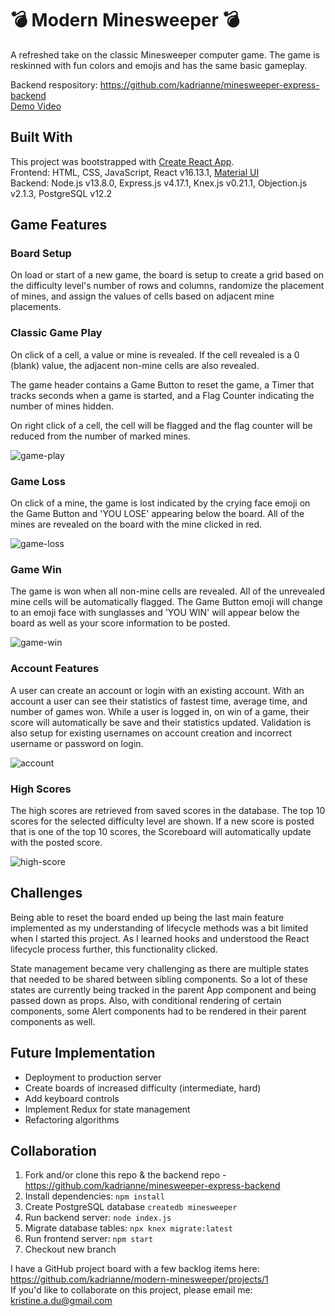 # 💣 Modern Minesweeper 💣

A refreshed take on the classic Minesweeper computer game. The game is reskinned with fun colors and emojis and has the same basic gameplay.

Backend respository: https://github.com/kadrianne/minesweeper-express-backend
<br>[Demo Video](https://www.loom.com/share/82baf2309ffc461eb1ae945ea4587479)


## Built With
This project was bootstrapped with [Create React App](https://github.com/facebook/create-react-app).<br>
Frontend: HTML, CSS, JavaScript, React v16.13.1, [Material UI](https://material-ui.com/)<br>
Backend: Node.js v13.8.0, Express.js v4.17.1, Knex.js v0.21.1, Objection.js v2.1.3, PostgreSQL v12.2

## Game Features

### Board Setup

On load or start of a new game, the board is setup to create a grid based on the difficulty level's number of rows and columns, randomize the placement of mines, and assign the values of cells based on adjacent mine placements.

### Classic Game Play

On click of a cell, a value or mine is revealed. If the cell revealed is a 0 (blank) value, the adjacent non-mine cells are also revealed.

The game header contains a Game Button to reset the game, a Timer that tracks seconds when a game is started, and a Flag Counter indicating the number of mines hidden.

On right click of a cell, the cell will be flagged and the flag counter will be reduced from the number of marked mines.

![game-play](https://res.cloudinary.com/kristine-and-samuel/image/upload/v1588965376/minesweeper/gameplay.gif)

### Game Loss

On click of a mine, the game is lost indicated by the crying face emoji on the Game Button and 'YOU LOSE' appearing below the board. All of the mines are revealed on the board with the mine clicked in red.

![game-loss](https://res.cloudinary.com/kristine-and-samuel/image/upload/v1588963539/minesweeper/loss.gif)

### Game Win

The game is won when all non-mine cells are revealed. All of the unrevealed mine cells will be automatically flagged. The Game Button emoji will change to an emoji face with sunglasses and 'YOU WIN' will appear below the board as well as your score information to be posted.

![game-win](https://res.cloudinary.com/kristine-and-samuel/image/upload/v1588964201/minesweeper/win.gif)


### Account Features

A user can create an account or login with an existing account. With an account a user can see their statistics of fastest time, average time, and number of games won. While a user is logged in, on win of a game, their score will automatically be save and their statistics updated. Validation is also setup for existing usernames on account creation and incorrect username or password on login.

![account](https://res.cloudinary.com/kristine-and-samuel/image/upload/v1588964874/minesweeper/account.gif)

### High Scores

The high scores are retrieved from saved scores in the database. The top 10 scores for the selected difficulty level are shown. If a new score is posted that is one of the top 10 scores, the Scoreboard will automatically update with the posted score.

![high-score](https://res.cloudinary.com/kristine-and-samuel/image/upload/v1588965470/minesweeper/highscore.gif)

## Challenges

Being able to reset the board ended up being the last main feature implemented as my understanding of lifecycle methods was a bit limited when I started this project. As I learned hooks and understood the React lifecycle process further, this functionality clicked.

State management became very challenging as there are multiple states that needed to be shared between sibling components. So a lot of these states are currently being tracked in the parent App component and being passed down as props. Also, with conditional rendering of certain components, some Alert components had to be rendered in their parent components as well.

## Future Implementation
- Deployment to production server
- Create boards of increased difficulty (intermediate, hard)
- Add keyboard controls
- Implement Redux for state management
- Refactoring algorithms

## Collaboration

1. Fork and/or clone this repo & the backend repo - https://github.com/kadrianne/minesweeper-express-backend
2. Install dependencies: `npm install`
3. Create PostgreSQL database `createdb minesweeper`
4. Run backend server: `node index.js`
5. Migrate database tables: `npx knex migrate:latest`
6. Run frontend server: `npm start`
7. Checkout new branch
   
I have a GitHub project board with a few backlog items here: https://github.com/kadrianne/modern-minesweeper/projects/1<br>
If you'd like to collaborate on this project, please email me: kristine.a.du@gmail.com
